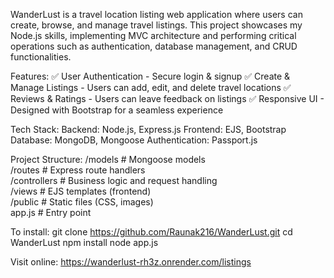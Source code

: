 WanderLust is a travel location listing web application where users can create, browse, and manage travel listings. This project showcases my Node.js skills, implementing MVC architecture and performing critical operations such as authentication, database management, and CRUD functionalities.

Features:
✅ User Authentication - Secure login & signup
✅ Create & Manage Listings - Users can add, edit, and delete travel locations
✅ Reviews & Ratings - Users can leave feedback on listings
✅ Responsive UI - Designed with Bootstrap for a seamless experience


Tech Stack:
Backend: Node.js, Express.js
Frontend: EJS, Bootstrap
Database: MongoDB, Mongoose
Authentication: Passport.js

Project Structure:
/models        # Mongoose models  
/routes        # Express route handlers  
/controllers   # Business logic and request handling  
/views         # EJS templates (frontend)  
/public        # Static files (CSS, images)  
app.js         # Entry point  

To install:
git clone https://github.com/Raunak216/WanderLust.git
cd WanderLust
npm install
node app.js

Visit online:
https://wanderlust-rh3z.onrender.com/listings

